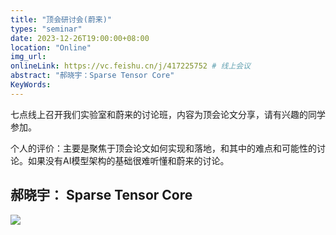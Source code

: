 ```yaml
---
title: "顶会研讨会(蔚来)"
types: "seminar"
date: 2023-12-26T19:00:00+08:00
location: "Online"
img_url: 
onlineLink: https://vc.feishu.cn/j/417225752 # 线上会议
abstract: "郝晓宇：Sparse Tensor Core"
KeyWords:
---
```


七点线上召开我们实验室和蔚来的讨论班，内容为顶会论文分享，请有兴趣的同学参加。

个人的评价：主要是聚焦于顶会论文如何实现和落地，和其中的难点和可能性的讨论。如果没有AI模型架构的基础很难听懂和蔚来的讨论。

## 郝晓宇： Sparse Tensor Core

![](https://pic.shaojiemike.top/shaojiemike/2023/12/2a61933507393481190abd347f5e05ad.png)